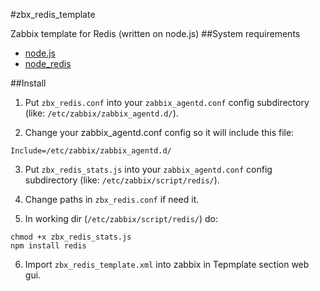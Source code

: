 #zbx_redis_template

Zabbix template for Redis (written on node.js)
##System requirements

- [node.js](https://github.com/joyent/node)
- [node_redis](https://github.com/mranney/node_redis)

##Install

1) Put `zbx_redis.conf` into your `zabbix_agentd.conf` config subdirectory (like: `/etc/zabbix/zabbix_agentd.d/`).

2) Change your zabbix_agentd.conf config so it will include this file:
```
Include=/etc/zabbix/zabbix_agentd.d/
```
3) Put `zbx_redis_stats.js` into your `zabbix_agentd.conf` config subdirectory (like: `/etc/zabbix/script/redis/`).

4) Change paths in `zbx_redis.conf` if need it.

5) In working dir (`/etc/zabbix/script/redis/`) do:
```
chmod +x zbx_redis_stats.js
npm install redis
```
6) Import `zbx_redis_template.xml` into zabbix in Tepmplate section web gui.
